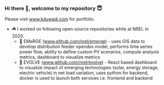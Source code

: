 ### Hi there 👋, welcome to my repository :innocent:

 Please visit www.kduwadi.com for portfolio.

 - :shamrock: I worked on following open-source repositories while at NREL in 2020.
    - :snake: EMeRGE (www.github.com/nrel/emerge) - uses GIS data to develop distribution feeder opendss model, performs time series power flow, ability to define custom PV scenarios, compute analysis metrics, dashboard to visualize metrics
    - :snake: EVOLVE (www.github.com/nrel/evolve) - React based dashboard to visualize impact of emerging technologies (solar, energy storage, electric vehicle) in net load variation, uses python for backend, docker is used to launch both services i.e. frontend and backend
 

<!--
**KapilDuwadi/KapilDuwadi** is a ✨ _special_ ✨ repository because its `README.md` (this file) appears on your GitHub profile.

Here are some ideas to get you started:

- 🔭 I’m currently working on ...
- 🌱 I’m currently learning ...
- 👯 I’m looking to collaborate on ...
- 🤔 I’m looking for help with ...
- 💬 Ask me about ...
- 📫 How to reach me: ...
- 😄 Pronouns: ...
- ⚡ Fun fact: ...
-->
